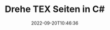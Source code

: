 ---
############################# Static ############################
layout: "auto-gen-merger"
date: 2022-09-20T10:46:36
draft: false
otherformats: pdf xps epub

############################# Head ############################
head_title: "Drehe TEX Seiten in C# – Drehe um 90, 180, 270 Winkel"
head_description: "Drehen Sie bestimmte oder alle Dokumentseiten einer TEX-Datei in einem Rotationswinkel von 90, 180, 270 mithilfe der Documents Merger API."

############################# Header ############################
title: "Drehe TEX Seiten in C#"
description: "Drehen Sie TEX-Seiten mit ein paar Zeilen .NET-Code."
bg_image: "https://cms.admin.containerize.com/templates/aspose/App_Themes/V3/images/bg/header1.png"
bg_overlay: false
button:
    enable: true
    icon: "fas fa-arrow-down"
    label: "Download kostenlose Testversion"
    link: "https://downloads.groupdocs.com/merger/net"

############################# SubMenu ############################
submenu:
    enable: true

    left:
        img_alt: "GroupDocs.Merger for .NET"
        image: "https://cms.admin.containerize.com/templates/groupdocs/images/product-logos/90x90-noborder/groupdocs-merger-net.png"
        product: "GroupDocs.Merger"
        platform: ".NET"

    middle:
        button:

            # button loop
            - link: "https://apireference.groupdocs.com/merger/net"
              text: "API-Referenz"

            # button loop
            - link: "https://github.com/groupdocs-merger"
              text: "Codebeispiele"

            # button loop
            - link: "https://products.groupdocs.app/merger/family"
              text: "Live-Demos"

            # button loop
            - link: "https://purchase.groupdocs.com/pricing/merger/net"
              text: "Preisgestaltung"

    right:
        link_download: "https://downloads.groupdocs.com/merger"
        link_learn: "https://docs.groupdocs.com/merger/net"
        link_buy: "https://purchase.groupdocs.com"

############################# About ############################
about:
    enable: true
    title: "Über die GroupDocs.Merger for .NET-API"
    content: |
        [GroupDocs.Merger for .NET](/de/merger/net/) bietet eine einfache Lösung zum sicheren Zusammenführen und Teilen zwischen einer Vielzahl von Dokumentformaten, einschließlich PDF, Microsoft Office (Word, Excel, PowerPoint , OneNote), OpenDocument, HTML, Bilder und viele andere in .NET-Anwendungen. Durch Hinzufügen von nur wenigen Codezeilen können Sie mehrere Dokumentoperationen ausführen, z. B. Verschieben, Entfernen, Drehen, Austauschen, Extrahieren oder Ändern der Ausrichtung von Seiten innerhalb der Dokumente. Die API zum Zusammenführen von Dokumenten unterstützt auch die Vorschau von Dokumentseiten als Bild, um die Dokumentstruktur, die Formatierung und den Inhalt auf der Seite zu analysieren.
        
        GroupDocs.Merger API ist die richtige Wahl für Unternehmenslösungen, die Funktionen zum Rotieren von Dateiseiten benötigen. Diese APIs werden auf allen wichtigen Betriebssystemen und Plattformen einschließlich .NET Framework, .NET Standard, .NET Core, Mono gut unterstützt.

############################# Steps ############################
steps:
    enable: true
    title_left: "Drehe TEX Dateiseiten in .NET"
    content_left: |
        [GroupDocs.Merger for .NET](/de/merger/net/) macht es Entwicklern von C# leicht, einige bestimmte oder alle Seiten innerhalb einer TEX-Datei um 90 zu rotieren , 180 oder 270 Drehwinkel, indem Sie ein paar einfache Schritte ausführen.
        
        * Initialisieren Sie **RotateOptions** mit dem gewünschten Rotationswinkel und den Seitenzahlen.
        * Erstellen Sie eine neue Instanz von **Merger** und übergeben Sie den Pfad des Quelldokuments als Konstruktorparameter.
        * Rufen Sie **RotatePages** auf und übergeben Sie das Objekt **RotateOptions**.
        * Rufen Sie **Save** auf und geben Sie den Dateipfad an, um das resultierende Dokument zu speichern.

    title_right: "System Anforderungen"
    content_right: |
        GroupDocs.Merger for .NET-APIs werden auf allen wichtigen Plattformen und Betriebssystemen unterstützt. Bevor Sie den folgenden Code ausführen, stellen Sie bitte sicher, dass die folgenden Voraussetzungen auf Ihrem System installiert sind.

        * Betriebssysteme: Microsoft Windows, Linux, MacOS
        * Entwicklungsumgebungen: Visual Studio, Xamarin, MonoDevelop
        * Rahmen: .NET Framework, .NET Standard, .NET Core, Mono
        * Laden Sie die neueste Version von GroupDocs.Merger for .NET von [NuGet](https://www.nuget.org/packages/groupdocs.merger) herunter
         
    code: |
     {{% merger/additional-styles %}}
     {{< merger/code-merger title="So drehen Sie TEX-Dateiseiten mit C#-Beispielcode">}}

        ```csharp    
        // Drehen Sie TEX Dateiseiten mit der GroupDocs.Merger API
        // Initialisieren Sie die RotateOptions-Klasse, um den Rotationswinkel und die zu drehenden Seitenzahlen anzugeben
        RotateOptions rotateOptions = new RotateOptions(RotateMode.Rotate180, new int[] { 2, 3 });

        // Merger mit Eingabedokument TEX instanziieren
        using (Merger merger = new Merger("input.tex"))
          {
            // Rufen Sie die RotatePages-Methode auf und übergeben Sie ihr das RotateOptions-Objekt
            merger.RotatePages(rotateOptions);
    
            // Rufen Sie die Save-Methode auf und übergeben Sie den gewünschten Dateipfad, um das Ausgabedokument zu speichern
            merger.Save("output.tex");
          }
        ```
     {{< /merger/code-merger >}}

############################# Demos ############################
demos:
    enable: true
    title: "Live-Demos - Drehen Sie TEX Dateiseiten online"
    content: |
       Drehen Sie jetzt TEX Dateiseiten, indem Sie die Website [GroupDocs.Merger Live Demos](https://products.groupdocs.app/splitter/rotate-pages/tex) besuchen.
       Die Live-Demo hat die folgenden Vorteile.
        
############################# About Formats ############################
about_formats:
    enable: true

############################# More Formats ############################
more_formats:
    enable: true
    title: "Drehen Sie Seiten anderer Dokumentformate"
    content: |
        .NET dokumentiert Merger & Split API für Dateiformate und Bilder. Drehen Sie einige der gängigen Dateiformate wie unten angegeben.

############################# Back to top ###############################
back_to_top:
    enable: true
---